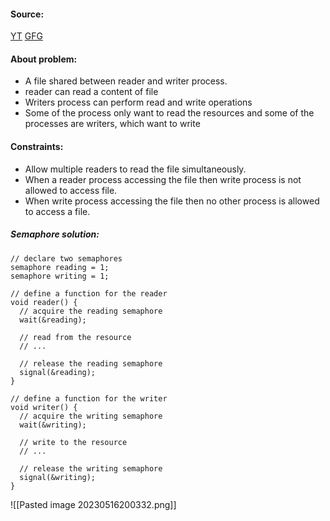 #### Source:
[YT](https://www.youtube.com/watch?v=ntFKeKUQiQo&list=PLXj4XH7LcRfDrdQuJTHIPmKMpa7eYVaPm&index=36)
[GFG](https://www.geeksforgeeks.org/readers-writers-problem-set-1-introduction-and-readers-preference-solution/)


#### About problem:

* A file shared between reader and writer process.
* reader can read a content of file
* Writers process can perform read and write operations
* Some of the process only want to read the resources and some of the processes are writers, which want to write

#### Constraints:

* Allow multiple readers to read the file simultaneously.
* When a reader process accessing the file then write process is not allowed to access file.
* When write process accessing the file then no other process is allowed to access a file.

##### Semaphore solution:

```
// declare two semaphores
semaphore reading = 1;
semaphore writing = 1;

// define a function for the reader
void reader() {
  // acquire the reading semaphore
  wait(&reading);

  // read from the resource
  // ...

  // release the reading semaphore
  signal(&reading);
}

// define a function for the writer
void writer() {
  // acquire the writing semaphore
  wait(&writing);

  // write to the resource
  // ...

  // release the writing semaphore
  signal(&writing);
}

```

![[Pasted image 20230516200332.png]]

